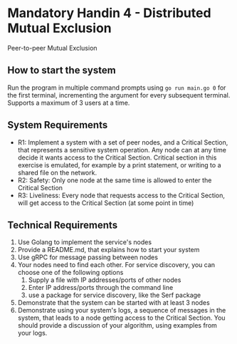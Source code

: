 # Mandatory Handin 4 - Distributed Mutual Exclusion
Peer-to-peer Mutual Exclusion

## How to start the system
Run the program in multiple command prompts using `go run main.go 0` for the first terminal, incrementing the argument for every subsequent terminal.
Supports a maximum of 3 users at a time.


## System Requirements

* R1: Implement a system with a set of peer nodes, and a Critical Section, that represents a sensitive system operation. Any node can at any time decide it wants access to the Critical Section. Critical section in this exercise is emulated, for example by a print statement, or writing to a shared file on the network.
* R2: Safety: Only one node at the same time is allowed to enter the Critical Section 
* R3: Liveliness: Every node that requests access to the Critical Section, will get access to the Critical Section (at some point in time)

## Technical Requirements

1. Use Golang to implement the service's nodes
1. Provide a README.md, that explains how to start your system
1. Use gRPC for message passing between nodes
1. Your nodes need to find each other. For service discovery, you can choose one of the following options
    1. Supply a file with IP addresses/ports of other nodes
    2. Enter IP address/ports through the command line
    3. use a package for service discovery, like the Serf package 
1. Demonstrate that the system can be started with at least 3 nodes
1. Demonstrate using your system's logs, a sequence of messages in the system, that leads to a node getting access to the Critical Section. You should provide a discussion of your algorithm, using examples from your logs.
